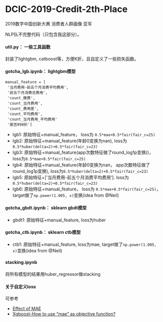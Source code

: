 # DCIC-2019-Credit-2th-Place
2019数字中国创新大赛 消费者人群画像 亚军 

NLP队不完整代码（只包含我这部分）。

#### util.py： 一些工具函数
封装了lightgbm, catboost等，方便K折，且自定义了一些损失函数。

#### gotcha_lgb.ipynb： lightgbm模型

```
manual_feature = [
 '当月费用-前五个月消费平均费用',
 '前五个月消费总费用',
 'count_缴费',
 'count_当月费用',
 'count_费用差',
 'count_平均费用',
 'count_当月费用_平均费用'
 '是否998折']
```
* lgb1: 原始特征+manual_feature， loss为 `0.5*mae+0.5*fair(fair_c=25)`
* lgb2: 原始特征+manual_feature(年龄0变换为nan), loss为`0.5*huber(delta=2)+0.5*fair(fair_c=23)`
* lgb3: 原始特征+manual_feature(app次数特征做了round_log1p变换))， loss为`0.5*mae+0.5*fair(fair_c=25)`
* lgb4: 原始特征+manual_feature(年龄0变换为nan， app次数特征做了round_log1p变换), loss为`0.5*huber(delta=2)+0.5*fair(fair_c=23)`
* lgb5: 原始特征+['当月费用-前五个月消费平均费用']. loss为`0.5*huber(delta=2)+0.5*fair(fair_c=23)`
* lgb6: 原始特征+manual_feature， loss为 `0.5*mae+0.5*fair(fair_c=25)`， target做了`np.power(1.005, x)`变换(idea from @Neil)


#### gotcha_gbdt.ipynb： sklearn gbdt模型
* gbdt1:  原始特征+manual_feature, loss为huber

#### gotcha_ctb.ipynb： sklearn ctb模型
* ctb1:  原始特征+manual_feature, loss为mae, target做了`np.power(1.005, x)`变换(idea from @Neil)

#### stacking.ipynb
将所有模型的结果用huber_regressor做stacking

#### 关于自定义loss
可参考
* [Effect of MAE](https://www.kaggle.com/c/allstate-claims-severity/discussion/24520)
* [Xgboost-How to use “mae” as objective function?](https://stackoverflow.com/questions/45006341/xgboost-how-to-use-mae-as-objective-function)
